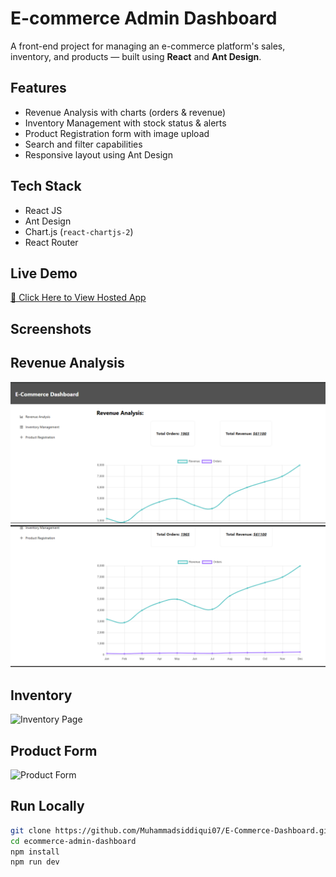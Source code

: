 # E-commerce Admin Dashboard

A front-end project for managing an e-commerce platform's sales, inventory, and products — built using **React** and **Ant Design**.

## Features

- Revenue Analysis with charts (orders & revenue)
- Inventory Management with stock status & alerts
- Product Registration form with image upload
- Search and filter capabilities
- Responsive layout using Ant Design

## Tech Stack

- React JS
- Ant Design
- Chart.js (`react-chartjs-2`)
- React Router

## Live Demo

[🔗 Click Here to View Hosted App](https://your-vercel-or-netlify-link.com)

## Screenshots

## Revenue Analysis
![Revenue Page](./screenshots/revenue1.png)
![Revenue Page](./screenshots/revenue2.png)

## Inventory
![Inventory Page](./screenshots/inventory.png)

## Product Form
![Product Form](./screenshots/product-form.png)

## Run Locally

```bash
git clone https://github.com/Muhammadsiddiqui07/E-Commerce-Dashboard.git
cd ecommerce-admin-dashboard
npm install
npm run dev

